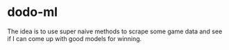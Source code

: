 dodo-ml
=======

The idea is to use super naive methods to scrape some game data and see if I can come up with good models for winning.
